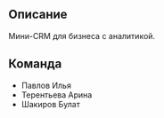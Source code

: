 ## Описание

Мини-CRM для бизнеса с аналитикой.

## Команда
- Павлов Илья
- Терентьева Арина
- Шакиров Булат